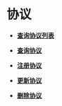 # 协议<a name="zh-cn_topic_0057845619"></a>

-   **[查询协议列表](查询协议列表.md)**  

-   **[查询协议](查询协议.md)**  

-   **[注册协议](注册协议.md)**  

-   **[更新协议](更新协议.md)**  

-   **[删除协议](删除协议.md)**  


